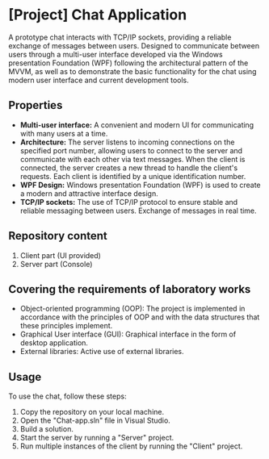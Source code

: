 # [Project] Chat Application
A prototype chat interacts with TCP/IP sockets, providing a reliable exchange of messages between users. 
Designed to communicate between users through a multi-user interface developed via the Windows presentation Foundation (WPF) following the architectural pattern of the MVVM,
as well as to demonstrate the basic functionality for the chat using modern user interface and current development tools. 


## Properties 
- **Multi-user interface:** A convenient and modern UI for communicating with many users at a time. 
-	**Architecture:** The server listens to incoming connections on the specified port number, allowing users to connect to the server and communicate with each other via text messages.  When the client is connected, the server creates a new thread to handle the client's requests.  Each client is identified by a unique identification number. 
-	**WPF Design:** Windows presentation Foundation (WPF) is used to create a modern and attractive interface design. 
-	**TCP/IP sockets:** The use of TCP/IP protocol to ensure stable and reliable messaging between users. Exchange of messages in real time.
  
## Repository content 
1.	Client part (UI provided) 
2.	Server part (Console)
   
## Covering the requirements of laboratory works 
-	Object-oriented programming (OOP): The project is implemented in accordance with the principles of OOP and with the data structures that these principles implement. 
-	Graphical User interface (GUI): Graphical interface in the form of desktop application. 
-	External libraries: Active use of external libraries.
  
## Usage
To use the chat, follow these steps: 
1.	Copy the repository on your local machine. 
2.	Open the "Chat-app.sln" file in Visual Studio. 
3.	Build a solution. 
4.	Start the server by running a "Server" project. 
5.	Run multiple instances of the client by running the "Client" project. 

